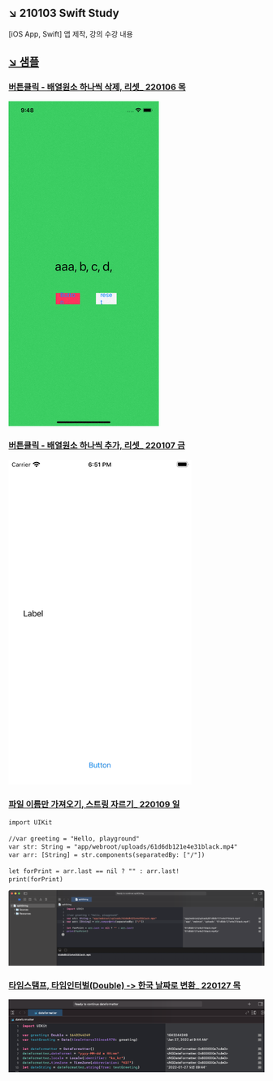 ## ↘️ 210103 Swift Study
[iOS App, Swift] 앱 제작, 강의 수강 내용



## [↘️ 샘플](https://github.com/jhy0409/210103-Swift-Study/tree/main/Sample%20mine)
### [버튼클릭 - 배열원소 하나씩 삭제, 리셋_ 220106 목](https://github.com/jhy0409/210103-Swift-Study/tree/main/Sample%20mine/%E1%84%87%E1%85%A5%E1%84%90%E1%85%B3%E1%86%AB%E1%84%8F%E1%85%B3%E1%86%AF%E1%84%85%E1%85%B5%E1%86%A8%20-%20%E1%84%87%E1%85%A2%E1%84%8B%E1%85%A7%E1%86%AF%E1%84%8B%E1%85%AF%E1%86%AB%E1%84%89%E1%85%A9%20%E1%84%92%E1%85%A1%E1%84%82%E1%85%A1%E1%84%8A%E1%85%B5%E1%86%A8%20%E1%84%89%E1%85%A1%E1%86%A8%E1%84%8C%E1%85%A6%2C%20%E1%84%85%E1%85%B5%E1%84%89%E1%85%A6%E1%86%BA_%20220106%20%E1%84%86%E1%85%A9%E1%86%A8)
![버튼클릭 - 배열원소 하나씩 삭제, 리셋_ 220106 목](https://github.com/jhy0409/210103-Swift-Study/blob/main/Sample%20mine/%E1%84%87%E1%85%A5%E1%84%90%E1%85%B3%E1%86%AB%E1%84%8F%E1%85%B3%E1%86%AF%E1%84%85%E1%85%B5%E1%86%A8%20-%20%E1%84%87%E1%85%A2%E1%84%8B%E1%85%A7%E1%86%AF%E1%84%8B%E1%85%AF%E1%86%AB%E1%84%89%E1%85%A9%20%E1%84%92%E1%85%A1%E1%84%82%E1%85%A1%E1%84%8A%E1%85%B5%E1%86%A8%20%E1%84%89%E1%85%A1%E1%86%A8%E1%84%8C%E1%85%A6,%20%E1%84%85%E1%85%B5%E1%84%89%E1%85%A6%E1%86%BA_%20220106%20%E1%84%86%E1%85%A9%E1%86%A8/%E1%84%87%E1%85%A5%E1%84%90%E1%85%B3%E1%86%AB%E1%84%8F%E1%85%B3%E1%86%AF%E1%84%85%E1%85%B5%E1%86%A8%20-%20%E1%84%87%E1%85%A2%E1%84%8B%E1%85%A7%E1%86%AF%E1%84%8B%E1%85%AF%E1%86%AB%E1%84%89%E1%85%A9%20%E1%84%92%E1%85%A1%E1%84%82%E1%85%A1%E1%84%8A%E1%85%B5%E1%86%A8%20%E1%84%89%E1%85%A1%E1%86%A8%E1%84%8C%E1%85%A6,%20%E1%84%85%E1%85%B5%E1%84%89%E1%85%A6%E1%86%BA_%20220106%20%E1%84%86%E1%85%A9%E1%86%A8.gif?raw=true)

### [버튼클릭 - 배열원소 하나씩 추가, 리셋_ 220107 금](https://github.com/jhy0409/210103-Swift-Study/tree/main/Sample%20mine/%E1%84%87%E1%85%A5%E1%84%90%E1%85%B3%E1%86%AB%E1%84%8F%E1%85%B3%E1%86%AF%E1%84%85%E1%85%B5%E1%86%A8%20-%20%E1%84%87%E1%85%A2%E1%84%8B%E1%85%A7%E1%86%AF%E1%84%8B%E1%85%AF%E1%86%AB%E1%84%89%E1%85%A9%20%E1%84%92%E1%85%A1%E1%84%82%E1%85%A1%E1%84%8A%E1%85%B5%E1%86%A8%20%E1%84%8E%E1%85%AE%E1%84%80%E1%85%A1_%20220107%20%E1%84%80%E1%85%B3%E1%86%B7)
![버튼클릭 - 배열원소 하나씩 추가, 리셋_ 220107 금](https://github.com/jhy0409/210103-Swift-Study/blob/main/Sample%20mine/%E1%84%87%E1%85%A5%E1%84%90%E1%85%B3%E1%86%AB%E1%84%8F%E1%85%B3%E1%86%AF%E1%84%85%E1%85%B5%E1%86%A8%20-%20%E1%84%87%E1%85%A2%E1%84%8B%E1%85%A7%E1%86%AF%E1%84%8B%E1%85%AF%E1%86%AB%E1%84%89%E1%85%A9%20%E1%84%92%E1%85%A1%E1%84%82%E1%85%A1%E1%84%8A%E1%85%B5%E1%86%A8%20%E1%84%8E%E1%85%AE%E1%84%80%E1%85%A1_%20220107%20%E1%84%80%E1%85%B3%E1%86%B7/preview_%20arrayAdd.gif?raw=true)

### [파일 이름만 가져오기, 스트링 자르기_ 220109 일](https://github.com/jhy0409/210103-Swift-Study/tree/main/Sample%20mine/%ED%8C%8C%EC%9D%BC%20%EC%9D%B4%EB%A6%84%EB%A7%8C%20%EA%B0%80%EC%A0%B8%EC%98%A4%EA%B8%B0%2C%20%EC%8A%A4%ED%8A%B8%EB%A7%81%20%EC%9E%90%EB%A5%B4%EA%B8%B0_%20220109%20%EC%9D%BC)
```
import UIKit

//var greeting = "Hello, playground"
var str: String = "app/webroot/uploads/61d6db121e4e31black.mp4"
var arr: [String] = str.components(separatedBy: ["/"])

let forPrint = arr.last == nil ? "" : arr.last!
print(forPrint)
```
![파일 이름만 가져오기, 스트링 자르기_ 220109 일](https://github.com/jhy0409/210103-Swift-Study/blob/main/Sample%20mine/%ED%8C%8C%EC%9D%BC%20%EC%9D%B4%EB%A6%84%EB%A7%8C%20%EA%B0%80%EC%A0%B8%EC%98%A4%EA%B8%B0,%20%EC%8A%A4%ED%8A%B8%EB%A7%81%20%EC%9E%90%EB%A5%B4%EA%B8%B0_%20220109%20%EC%9D%BC/%E1%84%91%E1%85%A1%E1%84%8B%E1%85%B5%E1%86%AF%20%E1%84%8B%E1%85%B5%E1%84%85%E1%85%B3%E1%86%B7%E1%84%86%E1%85%A1%E1%86%AB%20%E1%84%80%E1%85%A1%E1%84%8C%E1%85%A7%E1%84%8B%E1%85%A9%E1%84%80%E1%85%B5,%20%E1%84%89%E1%85%B3%E1%84%90%E1%85%B3%E1%84%85%E1%85%B5%E1%86%BC%20%E1%84%8C%E1%85%A1%E1%84%85%E1%85%B3%E1%84%80%E1%85%B5_%20220109%20%E1%84%8B%E1%85%B5%E1%86%AF.png?raw=true)

### [타임스탬프, 타임인터벌(Double) -> 한국 날짜로 변환_ 220127 목](https://github.com/jhy0409/210103-Swift-Study/tree/main/Sample%20mine/%ED%83%80%EC%9E%84%EC%8A%A4%ED%83%AC%ED%94%84%2C%20%ED%83%80%EC%9E%84%EC%9D%B8%ED%84%B0%EB%B2%8C(Double)%20-%3E%20%ED%95%9C%EA%B5%AD%20%EB%82%A0%EC%A7%9C%EB%A1%9C%20%EB%B3%80%ED%99%98_%20220127%20%EB%AA%A9)
![타임스탬프, 타임인터벌(Double) -> 한국 날짜로 변환_ 220127 목](https://github.com/jhy0409/210103-Swift-Study/blob/main/Sample%20mine/%ED%83%80%EC%9E%84%EC%8A%A4%ED%83%AC%ED%94%84,%20%ED%83%80%EC%9E%84%EC%9D%B8%ED%84%B0%EB%B2%8C(Double)%20-%3E%20%ED%95%9C%EA%B5%AD%20%EB%82%A0%EC%A7%9C%EB%A1%9C%20%EB%B3%80%ED%99%98_%20220127%20%EB%AA%A9/Untitled.png?raw=true)
